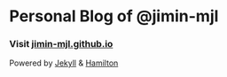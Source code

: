 # Personal Blog of @jimin-mjl
### Visit [jimin-mjl.github.io](https://jimin-mjl.github.io) 
Powered by [Jekyll](https://jekyllrb.com/) & [Hamilton](https://github.com/zivong/jekyll-theme-hamilton)